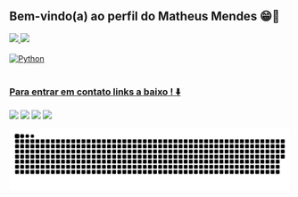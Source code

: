 ## Bem-vindo(a) ao perfil do Matheus Mendes 😁🤖

 <div>
   <a href="https://github.com/matheusmendees">
   <img height="180em" src="https://github-readme-stats.vercel.app/api?username=matheusmendees&show_icons=true&theme=tokyonight&include_all_commits=true&count_private=true"/>
   <img height="180em" src="https://github-readme-stats.vercel.app/api/top-langs/?username=matheusmendees&layout=compact&langs_count=6&theme=tokyonight"/>

</div>
<div style="display: inline_block"><br>
<img align="center" alt="Python" heigth="30" width="40" src="https://cdn.jsdelivr.net/gh/devicons/devicon/icons/python/python-original.svg" />
</div>
 
 <br>
 
  ### Para entrar em contato links a baixo ! ⬇️
 
<div> 
  <a href="https://www.instagram.com/matheus.mendees/" target="_blank"><img src="https://img.shields.io/badge/-Instagram-%23E4405F?style=for-the-badge&logo=instagram&logoColor=white" target="_blank"></a>
 <a href= target="_blank"><img src="https://img.shields.io/badge/Discord-7289DA?style=for-the-badge&logo=discord&logoColor=white" target="_blank"></a> 
  <a href = "mailto:matheus.meendees.s@gmail.com"><img src="https://img.shields.io/badge/-Gmail-%23333?style=for-the-badge&logo=gmail&logoColor=white" target="_blank"></a>
  <a href="" target="_blank"><img src="https://img.shields.io/badge/-LinkedIn-%230077B5?style=for-the-badge&logo=linkedin&logoColor=white" target="_blank"></a> 
 
  ![Snake animation](https://github.com/Mendes-16/Mendes-16/blob/output/github-contribution-grid-snake.svg)

</div>
 
